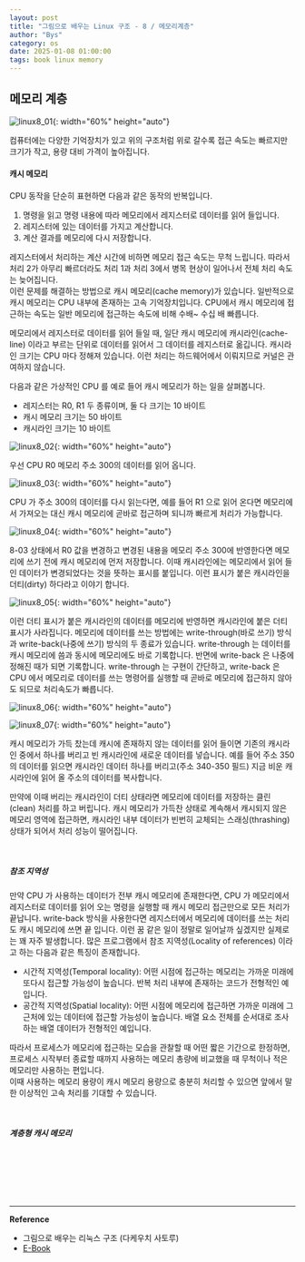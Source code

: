 ```yaml
---
layout: post
title: "그림으로 배우는 Linux 구조 - 8 / 메모리계층"
author: "Bys"
category: os
date: 2025-01-08 01:00:00
tags: book linux memory
---
```



## 메모리 계층

![linux8_01](/assets/book/linux/08/linux8_01.png){: width="60%" height="auto"}  

컴퓨터에는 다양한 기억장치가 있고 위의 구조처럼 위로 갈수록 접근 속도는 빠르지만 크기가 작고, 용량 대비 가격이 높아집니다.  


#### 캐시 메모리
CPU 동작을 단순히 표현하면 다음과 같은 동작의 반복입니다.  
1. 명령을 읽고 명령 내용에 따라 메모리에서 레지스터로 데이터를 읽어 들입니다. 
2. 레지스터에 있는 데이터를 가지고 계산합니다. 
3. 계산 결과를 메모리에 다시 저장합니다.  

레지스터에서 처리하는 계산 시간에 비하면 메모리 접근 속도는 무척 느립니다. 따라서 처리 2가 아무리 빠르더라도 처리 1과 처리 3에서 병목 현상이 일어나서 전체 처리 속도는 늦어집니다.  
이런 문제를 해결하는 방법으로 캐시 메모리(cache memory)가 있습니다. 일반적으로 캐시 메모리는 CPU 내부에 존재하는 고속 기억장치입니다. CPU에서 캐시 메모리에 접근하는 속도는 일반 메모리에 접근하는 속도에 비해 수배~ 수십 배 빠릅니다.  

메모리에서 레지스터로 데이터를 읽어 들일 때, 일단 캐시 메모리에 캐시라인(cache-line) 이라고 부르는 단위로 데이터를 읽어서 그 데이터를 레지스터로 옮깁니다. 캐시라인 크기는 CPU 마다 정해져 있습니다. 이런 처리는 하드웨어에서 이뤄지므로 커널은 관여하지 않습니다.  

다음과 같은 가상적인 CPU 를 예로 들어 캐시 메모리가 하는 일을 살펴봅니다.  
- 레지스터는 R0, R1 두 종류이며, 둘 다 크기는 10 바이트
- 캐시 메모리 크기는 50 바이트
- 캐시라인 크기는 10 바이트


![linux8_02](/assets/book/linux/08/linux8_02.png){: width="60%" height="auto"}  

우선 CPU R0 메모리 주소 300의 데이터를 읽어 옵니다.  

![linux8_03](/assets/book/linux/08/linux8_03.png){: width="60%" height="auto"}  

CPU 가 주소 300의 데이터를 다시 읽는다면, 예를 들어 R1 으로 읽어 온다면 메모리에서 가져오는 대신 캐시 메모리에 곧바로 접근하며 되니까 빠르게 처리가 가능합니다.  

![linux8_04](/assets/book/linux/08/linux8_04.png){: width="60%" height="auto"}  

8-03 상태에서 R0 값을 변경하고 변경된 내용을 메모리 주소 300에 반영한다면 메모리에 쓰기 전에 캐시 메모리에 먼저 저장합니다. 이때 캐시라인에는 메모리에서 읽어 들인 데이터가 변경되었다는 것을 뜻하는 표시를 붙입니다. 이런 표시가 붙은 캐시라인을 더티(dirty) 하다라고 이야기 합니다.  

![linux8_05](/assets/book/linux/08/linux8_05.png){: width="60%" height="auto"}  

이런 더티 표시가 붙은 캐시라인의 데이터를 메모리에 반영하면 캐시라인에 붙은 더티 표시가 사라집니다. 메모리에 데이터를 쓰는 방법에는 write-through(바로 쓰기) 방식과 write-back(나중에 쓰기) 방식의 두 종료가 있습니다. write-through 는 데이터를 캐시 메모리에 씀과 동시에 메모리에도 바로 기록합니다. 
반면에 write-back 은 나중에 정해진 때가 되면 기록합니다. write-through 는 구현이 간단하고, write-back 은 CPU 에서 메모리로 데이터를 쓰는 명령어를 실행할 때 곧바로 메모리에 접근하지 않아도 되므로 처리속도가 빠릅니다.  


![linux8_06](/assets/book/linux/08/linux8_06.png){: width="60%" height="auto"}  

![linux8_07](/assets/book/linux/08/linux8_07.png){: width="60%" height="auto"}  

캐시 메모리가 가득 찼는데 캐시에 존재하지 않는 데이터를 읽어 들이면 기존의 캐시라인 중에서 하나를 버리고 빈 캐시라인에 새로운 데이터를 넣습니다. 예를 들어 주소 350의 데이터를 읽으면 캐시라인 데이터 하나를 버리고(주소 340-350 필드) 지금 비운 캐시라인에 읽어 올 주소의 데이터를 복사합니다.  


만약에 이때 버리는 캐시라인이 더티 상태라면 메모리에 데이터를 저장하는 클린(clean) 처리를 하고 버립니다. 캐시 메모리가 가득찬 상태로 계속해서 캐시되지 않은 메모리 영역에 접근하면, 캐시라인 내부 데이터가 빈번히 교체되는 스래싱(thrashing) 상태가 되어서 처리 성능이 떨어집니다.  

<br>

##### 참조 지역성
만약 CPU 가 사용하는 데이터가 전부 캐시 메모리에 존재한다면, CPU 가 메모리에서 레지스터로 데이터를 읽어 오는 명령을 실행할 때 캐시 메모리 접근만으로 모든 처리가 끝납니다. write-back 방식을 사용한다면 레지스터에서 메모리에 데이터를 쓰는 처리도 캐시 메모리에 쓰면 끝 입니다. 
이런 꿈 같은 일이 정말로 일어날까 싶겠지만 실제로는 꽤 자주 발생합니다. 많은 프로그램에서 참조 지역성(Locality of references) 이라고 하는 다음과 같은 특징이 존재합니다.  

- 시간적 지역성(Temporal locality): 어떤 시점에 접근하는 메모리는 가까운 미래에 또다시 접근할 가능성이 높습니다. 반복 처리 내부에 존재하는 코드가 전형적인 예입니다. 
- 공간적 지역성(Spatial locality): 어떤 시점에 메모리에 접근하면 가까운 미래에 그 근처에 있는 데이터에 접근할 가능성이 높습니다. 배열 요소 전체를 순서대로 조사하는 배열 데이터가 전형적인 예입니다.  

따라서 프로세스가 메모리에 접근하는 모습을 관찰할 때 어떤 짧은 기간으로 한정하면, 프로세스 시작부터 종료할 때까지 사용하는 메모리 총량에 비교했을 때 무척이나 적은 메모리만 사용하는 편입니다.  
이때 사용하는 메모리 용량이 캐시 메모리 용량으로 충분히 처리할 수 있으면 앞에서 말한 이상적인 고속 처리를 기대할 수 있습니다.  



<br>

##### 계층형 캐시 메모리

<br>


<br><br><br>

---

**Reference**  
- 그림으로 배우는 리눅스 구조 (다케우치 사토루)  
- [E-Book](https://books.google.co.kr/books?id=7djUEAAAQBAJ&pg=PA35&hl=ko&source=gbs_selected_pages&cad=1#v=onepage&q&f=false)



